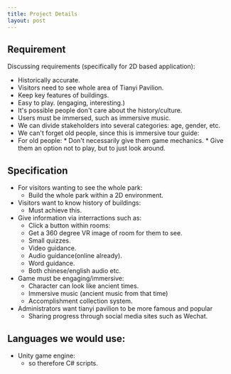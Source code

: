 ```yaml
---
title: Project Details
layout: post
---
```

## Requirement
Discussing requirements (specifically for 2D based application):
* Historically accurate.
* Visitors need to see whole area of Tianyi Pavilion.
* Keep key features of buildings.
* Easy to play. (engaging, interesting.)
* It's possible people don't care about the history/culture.
* Users must be immersed, such as immersive music.
* We can divide stakeholders into several categories: age, gender, etc.
* We can't forget old people, since this is immersive tour guide:
* For old people: 
		* Don't necessarily give them game mechanics.
		* Give them an option not to play, but to just look around.


## Specification
* For visitors wanting to see the whole park: 
	* Build the whole park within a 2D environment.
* Visitors want to know history of buildings: 
	* Must achieve this.
* Give information via interractions such as: 
	* Click a button within rooms: 
	* Get a 360 degree VR image of room for them to see.
	* Small quizzes.
	* Video guidance.
	* Audio guidance(online already). 
	* Word guidance.
	* Both chinese/english audio etc.
* Game must be engaging/immersive: 
	* Character can look like ancient times.
	* Immersive music (ancient music from that time)
	* Accomplishment collection system.
* Administrators want tianyi pavilion to be more famous and popular 
	* Sharing progress through social media sites such as Wechat.
	
## Languages we would use:
* Unity game engine: 
	* so therefore C# scripts.


